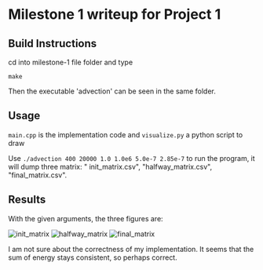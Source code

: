 # Milestone 1 writeup for Project 1

## Build Instructions

cd into milestone-1 file folder and type

```
make
```

Then the executable 'advection' can be seen in the same folder.

## Usage

```main.cpp``` is the implementation code and ```visualize.py``` a python script to draw

Use ```./advection 400 20000 1.0 1.0e6 5.0e-7 2.85e-7``` to run the program, it will dump three matrix: "
init_matrix.csv", "halfway_matrix.csv", "final_matrix.csv".

## Results

With the given arguments, the three figures are:

![init_matrix](1.png)
![halfway_matrix](.png)
![final_matrix](3.png)

I am not sure about the correctness of my implementation. It seems that the sum of energy stays consistent, so perhaps
correct.